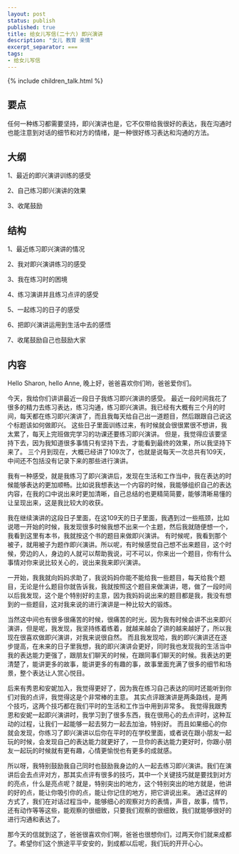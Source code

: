```yaml
---
layout: post
status: publish
published: true
title: 给女儿写信(二十六) 即兴演讲
description: "女儿 教育 亲情"
excerpt_separator: ===
tags:
- 给女儿写信
---
```


{% include children_talk.html %}


## 要点

任何一种练习都需要坚持，即兴演讲也是，它不仅带给我很好的表达，我在沟通时也能注意到对话的细节和对方的情绪，是一种很好练习表达和沟通的方法。

## 大纲

1、最近的即兴演讲训练的感受

2、自己练习即兴演讲的效果

3、收尾鼓励

## 结构

1、最近练习即兴演讲的情况

2、我对即兴演讲练习的感受

3、我在练习时的困境

4、练习演讲并且练习点评的感受

5、一起练习的日子的感受

6、把即兴演讲运用到生活中去的感悟

7、收尾鼓励自己也鼓励大家

## 内容

Hello Sharon, hello Anne, 晚上好，爸爸喜欢你们哟，爸爸爱你们。

今天，我给你们讲讲最近一段日子我练习即兴演讲的感受。
最近一段时间我花了很多的精力去练习表达，练习沟通，练习即兴演讲。我已经有大概有三个月的时间，每天都在练习即兴演讲了，而且我每天给自己出一道题目，然后跟跟自己说这个标题该如何做即兴。
这些日子里面训练过来，有时候就会很很累很不想讲，我太累了，每天上完班做完学习的功课还要练习即兴演讲。
但是，我觉得应该要坚持下去，因为我知道很多事情只有坚持下去，才能看到最终的效果，所以我坚持下来了。
三个月到现在，大概已经讲了109次了，也就是说每天一次总共有109天，中间还不包括没有记录下来的那些进行演讲。

我有一种感受，就是我练习了即兴演讲后，发现在生活和工作当中，我在表达的时候能够表达的更加顺畅。比如说我想表达一个内容的时候，我能够组织自己的表达内容，在我的口中说出来时更加清晰，自己总结的也更精简简要，能够清晰易懂的让呈现出来，这是我比较大的收获。

我在继续演讲的这段日子里面，在这109天的日子里面，我遇到过一些瓶颈，比如说嗯一开始的时候，我发现很多时候我想不出来一个主题，然后我就随便想一个，我看到这里有本书，我就按这个书的题目来做即兴演讲。
有时候呢，我看到那个被子，就用被子为题作即兴演讲。所以呢，有时候感觉自己想不出来题目，这个时候，旁边的人，身边的人就可以帮助我说，可不可以，你来出一个题目，你有什么事情对你来说比较关心的，说出来我来即兴演讲。

一开始，我我就向妈妈求助了，我说妈妈你能不能给我一些题目，每天给我个题目，无论是什么题目你就告诉我，我就按照这个题目来做演讲，嗯，做了一段时间以后我发现，这个是个特别好的主意，因为我妈妈说出来的题目都是我，我没有想到的一些题目，这对我来说的进行演讲是一种比较大的锻炼。

当然这中间也有很多很痛苦的时候，很痛苦的时光，因为我有时候会讲不出来即兴演讲，但是呢，我发现，我坚持练着练着，就越来越会了讲的越来越好了，所以我现在很喜欢做即兴演讲，对我来说很自然。
而且我发现哈，我的即兴演讲还在逐步提高，在未来的日子里我想，我的即兴演讲会更好，同时我也发现我的生活当中我的表达能力更强了，跟朋友们聊天的时候，在跟同事们聊天的时候。我表达的更清楚了，能讲更多的故事，能讲更多的有趣的事，故事里面充满了很多的细节和场景，整个表达让人赏心悦目。

后来有秀恩和安妮加入，我觉得更好了，因为我在练习自己表达的同时还能听到你们对我的点评，我觉得这是个非常棒的主意。
其实点评跟演讲是两条路线，是两个技巧，这两个技巧都在我们平时的生活和工作当中用到非常多。
我觉得我跟秀恩和安妮一起即兴演讲时，我学习到了很多东西，我在很用心的去点评时，这种互动的过程，让我们一起能够一起去努力一起去加油，特别好。
而且如果细心的你就会发现，你练习了即兴演讲以后你在平时的在学校里面，或者说在跟小朋友一起玩的时候，会发现自己的表达能力就更好了，一旦你的表达能力更好时，你跟小朋友一起玩的时候就有更有趣，心情更愉悦也有更多的成就感。

所以呀，我特别鼓励我自己同时也鼓励我身边的人一起去练习即兴演讲。我们在演讲后会去点评对方，那其实点评有很多的技巧，其中一个关键技巧就是要找到对方的亮点，什么是亮点呢？就是，特别突出的地方，这个特别突出的地方就是，他讲的好的点，能让你吸引你的点，能让你记住的地方，把它讲说出来。
通过这样的方式了，我们在对话过程当中，能够细心的观察对方的表情，声音，故事，情节，还有动作等等这些，能观察的很细致，只要我们观察的很细致，我们就能够很好的进行沟通和表达了。

那今天的信就到这了，爸爸很喜欢你们啊，爸爸也很想你们，过两天你们就来成都了。希望你们这个旅途平平安安的，到成都以后呢，我们玩的开开心心。





